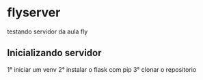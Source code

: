 # flyserver
testando servidor da aula fly

## Inicializando servidor
1° iniciar um venv
2° instalar o flask com pip
3° clonar o repositorio
